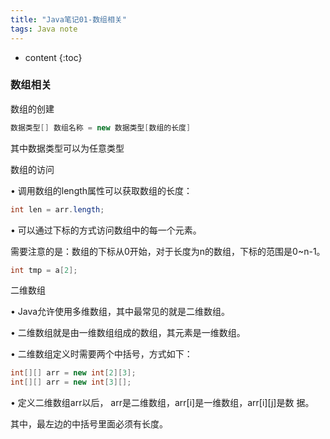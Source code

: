 ```yaml
---  
title: "Java笔记01-数组相关"  
tags: Java note  
---  
```



* content
{:toc}





### 数组相关
数组的创建
```java
数据类型[] 数组名称 = new 数据类型[数组的长度]
```
其中数据类型可以为任意类型

数组的访问

• 调用数组的length属性可以获取数组的长度：
```java
int len = arr.length;
```
• 可以通过下标的方式访问数组中的每一个元素。  

需要注意的是：数组的下标从0开始，对于长度为n的数组，下标的范围是0~n-1。
```java
int tmp = a[2];
```

二维数组

• Java允许使用多维数组，其中最常见的就是二维数组。

• 二维数组就是由一维数组组成的数组，其元素是一维数组。

• 二维数组定义时需要两个中括号，方式如下：

```java
int[][] arr = new int[2][3];
int[][] arr = new int[3][];
```
• 定义二维数组arr以后， arr是二维数组，arr[i]是一维数组，arr[i][j]是数
据。

其中，最左边的中括号里面必须有长度。